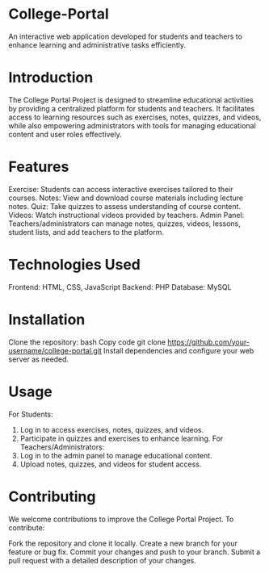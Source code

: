 # College-Portal
An interactive web application developed for students and teachers to enhance learning and administrative tasks efficiently.

# Introduction
The College Portal Project is designed to streamline educational activities by providing a centralized platform for students and teachers. It facilitates access to learning resources such as exercises, notes, quizzes, and videos, while also empowering administrators with tools for managing educational content and user roles effectively.

# Features
Exercise: Students can access interactive exercises tailored to their courses.
Notes: View and download course materials including lecture notes.
Quiz: Take quizzes to assess understanding of course content.
Videos: Watch instructional videos provided by teachers.
Admin Panel: Teachers/administrators can manage notes, quizzes, videos, lessons, student lists, and add teachers to the platform.

# Technologies Used
Frontend: HTML, CSS, JavaScript
Backend: PHP
Database: MySQL

# Installation
Clone the repository: bash
Copy code
git clone https://github.com/your-username/college-portal.git
Install dependencies and configure your web server as needed.

# Usage
For Students:
  1. Log in to access exercises, notes, quizzes, and videos.
  2.  Participate in quizzes and exercises to enhance learning.
For Teachers/Administrators:
 1. Log in to the admin panel to manage educational content.
 2. Upload notes, quizzes, and videos for student access.

# Contributing
We welcome contributions to improve the College Portal Project. To contribute:

Fork the repository and clone it locally.
Create a new branch for your feature or bug fix.
Commit your changes and push to your branch.
Submit a pull request with a detailed description of your changes.
